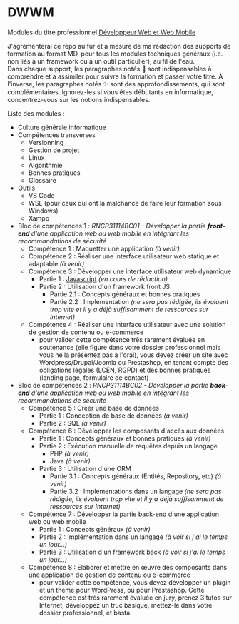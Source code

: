 # DWWM

Modules du titre professionnel [Développeur Web et Web Mobile](https://www.francecompetences.fr/recherche/rncp/31114/)

J'agrémenterai ce repo au fur et à mesure de ma rédaction des supports de formation au format MD, pour tous les modules techniques généraux (i.e. non liés à un framework ou à un outil particulier), au fil de l'eau.   
Dans chaque support, les paragraphes notés 🏫 sont indispensables à comprendre et à assimiler pour suivre la formation et passer votre titre. À l'inverse, les paragraphes notés ✨ sont des approfondissements, qui sont complémentaires. Ignorez-les si vous êtes débutants en informatique, concentrez-vous sur les notions indispensables.

Liste des modules :

  * Culture générale informatique
  * Compétences transverses
    * Versionning
    * Gestion de projet
    * Linux
    * Algorithmie
    * Bonnes pratiques
    * Glossaire
  * Outils
    * VS Code
    * WSL (pour ceux qui ont la malchance de faire leur formation sous Windows)
    * Xampp
  * Bloc de compétences 1 : *RNCP31114BC01 - Développer la partie **front-end** d'une application web ou web mobile en intégrant les recommandations de sécurité*
    * Compétence 1 : Maquetter une application *(à venir)*
    * Compétence 2 : Réaliser une interface utilisateur web statique et adaptable *(à venir)*
    * Compétence 3 : Développer une interface utilisateur web dynamique
      * Partie 1 : [Javascript](Javascript/00_-_Intro.md) *(en cours de rédaction)*
      * Partie 2 : Utilisation d'un framework front JS
        * Partie 2.1 : Concepts généraux et bonnes pratiques
        * Partie 2.2 : Implémentation *(ne sera pas rédigée, ils évoluent trop vite et il y a déjà suffisamment de ressources sur Internet)*
    * Compétence 4 : Réaliser une interface utilisateur avec une solution de gestion de contenu ou e-commerce
      * pour valider cette compétence très rarement évaluée en soutenance (elle figure dans votre dossier professionnel mais vous ne la présentez pas à l'oral), vous devez créer un site avec Wordpress/Drupal/Joomla ou Prestashop, en tenant compte des obligations légales (LCEN, RGPD) et des bonnes pratiques (landing page, formulaire de contact)
  * Bloc de compétences 2 : *RNCP31114BC02 - Développer la partie **back-end** d'une application web ou web mobile en intégrant les recommandations de sécurité*
    * Compétence 5 : Créer une base de données
      * Partie 1 : Conception de base de données *(à venir)*
      * Partie 2 : SQL *(à venir)*
    * Compétence 6 : Développer les composants d'accès aux données
      * Partie 1 : Concepts généraux et bonnes pratiques *(à venir)*
      * Partie 2 : Exécution manuelle de requêtes depuis un langage
        * PHP *(à venir)*
        * Java *(à venir)*
      * Partie 3 : Utilisation d'une ORM
        * Partie 3.1 : Concepts généraux (Entités, Repository, etc) *(à venir)*
        * Partie 3.2 : Implémentations dans un langage *(ne sera pas rédigée, ils évoluent trop vite et il y a déjà suffisamment de ressources sur Internet)*
    * Compétence 7 : Développer la partie back-end d'une application web ou web mobile
      * Partie 1 : Concepts généraux *(à venir)*
      * Partie 2 : Implémentation dans un langage *(à voir si j'ai le temps un jour...)*
      * Partie 3 : Utilisation d'un framework back *(à voir si j'ai le temps un jour...)*
    * Compétence 8 : Elaborer et mettre en œuvre des composants dans une application de gestion de contenu ou e-commerce
      * pour valider cette compétence, vous devez développer un plugin et un thème pour WordPress, ou pour Prestashop. Cette compétence est très rarement évaluée en jury, prenez 3 tutos sur Internet, développez un truc basique, mettez-le dans votre dossier professionnel, et basta.